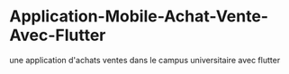 # Application-Mobile-Achat-Vente-Avec-Flutter
une application d'achats ventes dans le campus universitaire avec flutter
